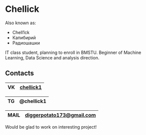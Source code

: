 # Chellick

Also known as:
* Chell1ck
* Капибирий
* Радиошашки

IT class student, planning to enroll in BMSTU. 
Beginner of Machine Learning, Data Science and analysis direction.

## Contacts


|  VK  | [chellick1](https://vk.com/chellick1) |
|------|---------------------------------------|

|  TG  |           @chellick1                  |
|------|---------------------------------------|

| MAIL | diggerpotato173@gmail.com             |
|------|---------------------------------------|

Would be glad to work on interesting project!
